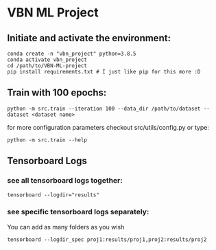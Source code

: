 # VBN ML Project

## Initiate and activate the environment: 

    conda create -n "vbn_project" python=3.8.5
    conda activate vbn_project
    cd /path/to/VBN-ML-project
    pip install requirements.txt # I just like pip for this more :D

## Train with 100 epochs:

    python -m src.train --iteration 100 --data_dir /path/to/dataset --dataset <dataset name>

for more configuration parameters checkout src/utils/config.py or type:

    python -m src.train --help

## Tensorboard Logs
### see all tensorboard logs together:

    tensorboard --logdir="results"

### see specific tensorboard logs separately:

You can add as many folders as you wish

    tensorboard --logdir_spec proj1:results/proj1,proj2:results/proj2
